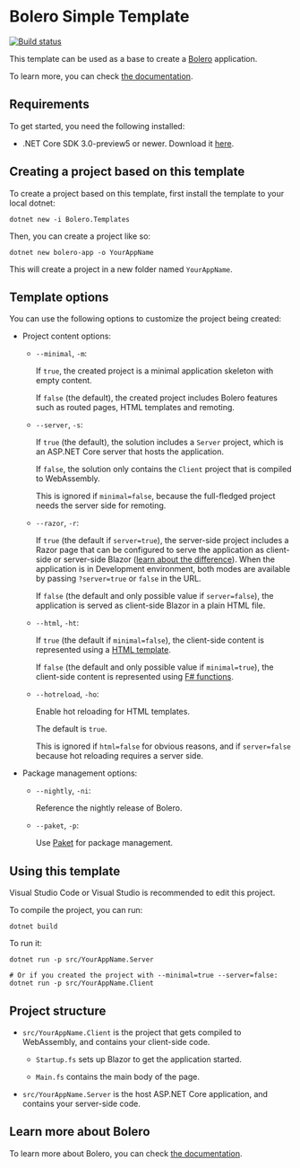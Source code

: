 # Bolero Simple Template

[![Build status](https://ci.appveyor.com/api/projects/status/2mo3n85bv4d5iv56?svg=true)](https://ci.appveyor.com/project/IntelliFactory/bolero-template)


This template can be used as a base to create a [Bolero](https://github.com/intellifactory/bolero) application.

To learn more, you can check [the documentation](https://fsbolero.io/docs).

## Requirements

To get started, you need the following installed:

* .NET Core SDK 3.0-preview5 or newer. Download it [here](https://dotnet.microsoft.com/download/dotnet-core/3.0).

## Creating a project based on this template

To create a project based on this template, first install the template to your local dotnet:

```
dotnet new -i Bolero.Templates
```

Then, you can create a project like so:

```
dotnet new bolero-app -o YourAppName
```

This will create a project in a new folder named `YourAppName`.

## Template options

You can use the following options to customize the project being created:

* Project content options:

    * `--minimal`, `-m`:

        If `true`, the created project is a minimal application skeleton with empty content.

        If `false` (the default), the created project includes Bolero features such as routed pages, HTML templates and remoting.

    * `--server`, `-s`:

        If `true` (the default), the solution includes a `Server` project, which is an ASP.NET Core server that hosts the application.

        If `false`, the solution only contains the `Client` project that is compiled to WebAssembly.

        This is ignored if `minimal=false`, because the full-fledged project needs the server side for remoting.

    * `--razor`, `-r`:

        If `true` (the default if `server=true`), the server-side project includes a Razor page that can be configured to serve the application as client-side or server-side Blazor ([learn about the difference](https://docs.microsoft.com/en-us/aspnet/core/blazor/hosting-models?view=aspnetcore-3.0)). When the application is in Development environment, both modes are available by passing `?server=true` or `false` in the URL.

        If `false` (the default and only possible value if `server=false`), the application is served as client-side Blazor in a plain HTML file.

    * `--html`, `-ht`:

        If `true` (the default if `minimal=false`), the client-side content is represented using a [HTML template](https://fsbolero.io/docs/Templating).

        If `false` (the default and only possible value if `minimal=true`), the client-side content is represented using [F# functions](https://fsbolero.io/docs/HTML).

    * `--hotreload`, `-ho`:

        Enable hot reloading for HTML templates.

        The default is `true`.

        This is ignored if `html=false` for obvious reasons, and if `server=false` because hot reloading requires a server side.

* Package management options:

    * `--nightly`, `-ni`:

        Reference the nightly release of Bolero.

    * `--paket`, `-p`:

        Use [Paket](https://fsprojects.github.io/paket) for package management.

## Using this template

Visual Studio Code or Visual Studio is recommended to edit this project.

To compile the project, you can run:

```shell
dotnet build
```

To run it:

```shell
dotnet run -p src/YourAppName.Server

# Or if you created the project with --minimal=true --server=false:
dotnet run -p src/YourAppName.Client
```

## Project structure

* `src/YourAppName.Client` is the project that gets compiled to WebAssembly, and contains your client-side code.

    * `Startup.fs` sets up Blazor to get the application started.

    * `Main.fs` contains the main body of the page.

* `src/YourAppName.Server` is the host ASP.NET Core application, and contains your server-side code.

## Learn more about Bolero

To learn more about Bolero, you can check [the documentation](https://fsbolero.io/docs).
